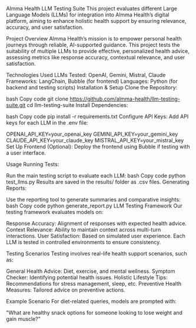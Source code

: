 Almma Health LLM Testing Suite
This project evaluates different Large Language Models (LLMs) for integration into Almma Health’s digital platform, aiming to enhance holistic health support by ensuring relevance, accuracy, and user satisfaction.

Project Overview
Almma Health’s mission is to empower personal health journeys through reliable, AI-supported guidance. This project tests the suitability of multiple LLMs to provide effective, personalized health advice, assessing metrics like response accuracy, contextual relevance, and user satisfaction.

Technologies Used
LLMs Tested: OpenAI, Gemini, Mistral, Claude
Frameworks: LangChain, Bubble (for frontend)
Languages: Python (for backend and testing scripts)
Installation & Setup
Clone the Repository:

bash
Copy code
git clone https://github.com/almma-health/llm-testing-suite.git
cd llm-testing-suite
Install Dependencies:

bash
Copy code
pip install -r requirements.txt
Configure API Keys: Add API keys for each LLM in the .env file:

OPENAI_API_KEY=your_openai_key
GEMINI_API_KEY=your_gemini_key
CLAUDE_API_KEY=your_claude_key
MISTRAL_API_KEY=your_mistral_key
Set Up Frontend (Optional): Deploy the frontend using Bubble if testing with a user interface.

Usage
Running Tests:

Run the main testing script to evaluate each LLM:
bash
Copy code
python test_llms.py
Results are saved in the results/ folder as .csv files.
Generating Reports:

Use the reporting tool to generate summaries and comparative insights:
bash
Copy code
python generate_report.py
LLM Testing Framework
Our testing framework evaluates models on:

Response Accuracy: Alignment of responses with expected health advice.
Context Relevance: Ability to maintain context across multi-turn interactions.
User Satisfaction: Based on simulated user experience.
Each LLM is tested in controlled environments to ensure consistency.

Testing Scenarios
Testing involves real-life health support scenarios, such as:

General Health Advice: Diet, exercise, and mental wellness.
Symptom Checker: Identifying potential health issues.
Holistic Lifestyle Tips: Recommendations for stress management, sleep, etc.
Preventive Health Measures: Tailored advice on preventive actions.

Example Scenario
For diet-related queries, models are prompted with:

"What are healthy snack options for someone looking to lose weight and gain muscle?"




